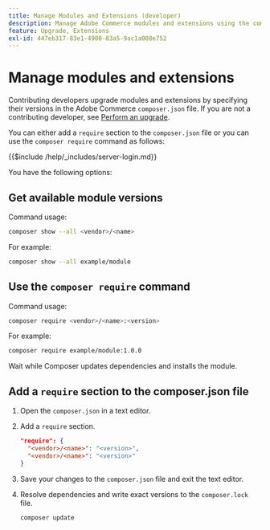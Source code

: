 ```yaml
---
title: Manage Modules and Extensions (developer)
description: Manage Adobe Commerce modules and extensions using the command-line interface and Composer package manager.
feature: Upgrade, Extensions
exl-id: 447eb317-83e1-4900-83a5-9ac1a008e752
---
```

# Manage modules and extensions

Contributing developers upgrade modules and extensions by specifying their versions in the Adobe Commerce `composer.json` file. If you are not a contributing developer, see [Perform an upgrade](../implementation/perform-upgrade.md).

You can either add a `require` section to the `composer.json` file or you can use the `composer require` command as follows:

{{$include /help/_includes/server-login.md}}

You have the following options:

## Get available module versions

Command usage:

```bash
composer show --all <vendor>/<name>
```

For example:

```bash
composer show --all example/module
```

## Use the `composer require` command

Command usage:

```bash
composer require <vendor>/<name>:<version>
```

For example:

```bash
composer require example/module:1.0.0
```

Wait while Composer updates dependencies and installs the module.

## Add a `require` section to the composer.json file

1. Open the `composer.json` in a text editor.

1. Add a `require` section.

   ```json
   "require": {
     "<vendor>/<name>": "<version>",
     "<vendor>/<name>": "<version>"
   }
   ```

1. Save your changes to the `composer.json` file and exit the text editor.

1. Resolve dependencies and write exact versions to the `composer.lock` file. 

   ```bash
   composer update
   ```

<!-- Last updated from includes: 2022-09-08 16:00:49 -->
